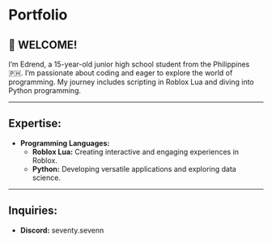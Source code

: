 # Portfolio

## 👋 WELCOME!

I’m Edrend, a 15-year-old junior high school student from the Philippines 🇵🇭. I’m passionate about coding and eager to explore the world of programming. My journey includes scripting in Roblox Lua and diving into Python programming.

---

## Expertise:

- **Programming Languages:**
  - **Roblox Lua:** Creating interactive and engaging experiences in Roblox.
  - **Python:** Developing versatile applications and exploring data science.

---

## Inquiries:

- **Discord:** seventy.sevenn 

